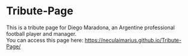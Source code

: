 # Tribute-Page
This is a tribute page for Diego Maradona, an Argentine professional football player and manager. <br>
You can access this page here: https://neculaimarius.github.io/Tribute-Page/
